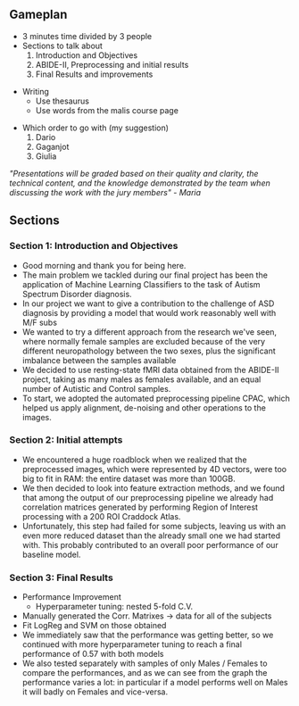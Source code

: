 ## Gameplan
-  3 minutes time divided by 3 people
-  Sections to talk about
	1. Introduction and Objectives
	2. ABIDE-II, Preprocessing and initial results
	3. Final Results and improvements
*  Writing
	*  Use thesaurus
	*  Use words from the malis course page
-  Which order to go with (my suggestion)
	1. Dario
	2. Gaganjot
	3. Giulia


_"Presentations will be graded based on their quality and clarity, the technical content, and the knowledge demonstrated by the team when discussing the work with the jury members"  - Maria_

## Sections

### Section 1: Introduction and Objectives

- Good morning and thank you for being here.
- The main problem we tackled during our final project has been the application of Machine Learning Classifiers to the task of Autism Spectrum Disorder diagnosis.
- In our project we want to give a contribution to the challenge of ASD diagnosis by providing a model that would work reasonably well with M/F subs
- We wanted to try a different approach from the research we've seen, where normally female samples are excluded because of the very different neuropathology between the two sexes, plus the significant imbalance between the samples available
- We decided to use resting-state fMRI data obtained from the ABIDE-II project, taking as many males as females available, and an equal number of Autistic and Control samples.
- To start, we adopted the automated preprocessing pipeline CPAC, which helped us apply alignment, de-noising and other operations to the images.

### Section 2: Initial attempts

- We encountered a huge roadblock when we realized that the preprocessed images, which were represented by 4D vectors, were too big to fit in RAM: the entire dataset was more than 100GB.
- We then decided to look into feature extraction methods, and we found that among the output of our preprocessing pipeline we already had correlation matrices generated by performing Region of Interest processing with a 200 ROI Craddock Atlas.
- Unfortunately, this step had failed for some subjects, leaving us with an even more reduced dataset than the already small one we had started with. This probably contributed to an overall poor performance of our baseline model.

 ### Section 3:  Final Results

 - Performance Improvement
	 - Hyperparameter tuning:  nested 5-fold C.V. 
- Manually generated the Corr. Matrixes -> data for all of the subjects
- Fit LogReg and SVM on those obtained
- We immediately saw that the performance was getting better, so we continued with more hyperparameter tuning to reach a final performance of 0.57 with both models
- We also tested separately with samples of only Males / Females to compare the performances, and as we can see from the graph the performance varies a lot: in particular if a model performs well on Males it will badly on Females and vice-versa. 
